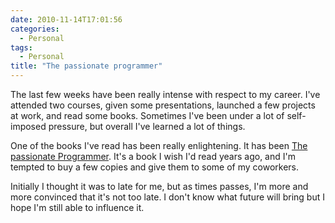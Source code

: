 ```yaml
---
date: 2010-11-14T17:01:56
categories:
  - Personal
tags:
  - Personal
title: "The passionate programmer"
---
```


The last few weeks have been really intense with respect to my career. I've attended two courses, given some presentations, launched a few projects at work, and read some books. Sometimes I've been under a lot of self-imposed pressure, but overall I've learned a lot of things.

One of the books I've read has been really enlightening. It has been [The passionate Programmer](http://www.amazon.com/Passionate-Programmer-Remarkable-Development-Pragmatic/dp/1934356344/ref=sr_1_1?ie=UTF8&s=books&qid=1289752038&sr=8-1). It's a book I wish I'd read years ago, and I'm tempted to buy a few copies and give them to some of my coworkers.

Initially I thought it was to late for me, but as times passes, I'm more and more convinced that it's not too late. I don't know what future will bring but I hope I'm still able to influence it.
